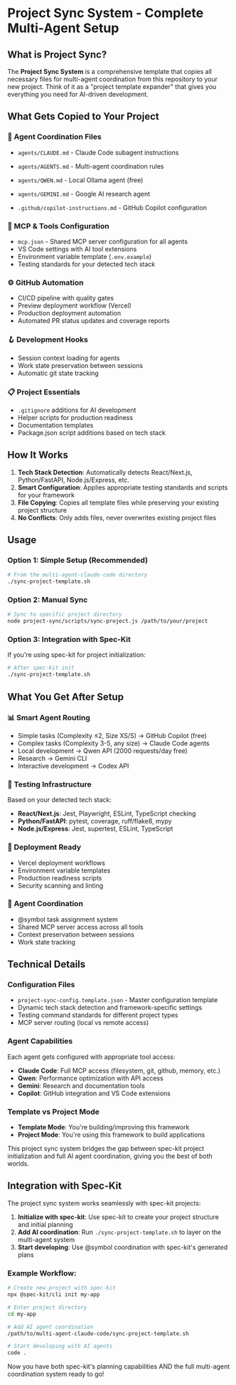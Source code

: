 # Project Sync System - Complete Multi-Agent Setup

## What is Project Sync?

The **Project Sync System** is a comprehensive template that copies all necessary files for multi-agent coordination from this repository to your new project. Think of it as a "project template expander" that gives you everything you need for AI-driven development.

## What Gets Copied to Your Project

### 🤖 Agent Coordination Files
- `agents/CLAUDE.md` - Claude Code subagent instructions
- `agents/AGENTS.md` - Multi-agent coordination rules
- `agents/QWEN.md` - Local Ollama agent (free)
 
- `agents/GEMINI.md` - Google AI research agent
- `.github/copilot-instructions.md` - GitHub Copilot configuration

### 🔧 MCP & Tools Configuration
- `mcp.json` - Shared MCP server configuration for all agents
- VS Code settings with AI tool extensions
- Environment variable template (`.env.example`)
- Testing standards for your detected tech stack

### ⚙️ GitHub Automation
- CI/CD pipeline with quality gates
- Preview deployment workflow (Vercel)
- Production deployment automation
- Automated PR status updates and coverage reports

### 🪝 Development Hooks
- Session context loading for agents
- Work state preservation between sessions
- Automatic git state tracking

### 📋 Project Essentials
- `.gitignore` additions for AI development
- Helper scripts for production readiness
- Documentation templates
- Package.json script additions based on tech stack

## How It Works

1. **Tech Stack Detection**: Automatically detects React/Next.js, Python/FastAPI, Node.js/Express, etc.
2. **Smart Configuration**: Applies appropriate testing standards and scripts for your framework
3. **File Copying**: Copies all template files while preserving your existing project structure
4. **No Conflicts**: Only adds files, never overwrites existing project files

## Usage

### Option 1: Simple Setup (Recommended)
```bash
# From the multi-agent-claude-code directory
./sync-project-template.sh
```

### Option 2: Manual Sync
```bash
# Sync to specific project directory
node project-sync/scripts/sync-project.js /path/to/your/project
```

### Option 3: Integration with Spec-Kit
If you're using spec-kit for project initialization:
```bash
# After spec-kit init
./sync-project-template.sh
```

## What You Get After Setup

### 📊 Smart Agent Routing
- Simple tasks (Complexity ≤2, Size XS/S) → GitHub Copilot (free)
- Complex tasks (Complexity 3-5, any size) → Claude Code agents
- Local development → Qwen API (2000 requests/day free)
- Research → Gemini CLI
- Interactive development → Codex API

### 🧪 Testing Infrastructure
Based on your detected tech stack:
- **React/Next.js**: Jest, Playwright, ESLint, TypeScript checking
- **Python/FastAPI**: pytest, coverage, ruff/flake8, mypy
- **Node.js/Express**: Jest, supertest, ESLint, TypeScript

### 🚀 Deployment Ready
- Vercel deployment workflows
- Environment variable templates
- Production readiness scripts
- Security scanning and linting

### 🔄 Agent Coordination
- @symbol task assignment system
- Shared MCP server access across all tools
- Context preservation between sessions
- Work state tracking

## Technical Details

### Configuration Files
- `project-sync-config.template.json` - Master configuration template
- Dynamic tech stack detection and framework-specific settings
- Testing command standards for different project types
- MCP server routing (local vs remote access)

### Agent Capabilities
Each agent gets configured with appropriate tool access:
- **Claude Code**: Full MCP access (filesystem, git, github, memory, etc.)
- **Qwen**: Performance optimization with API access
- **Gemini**: Research and documentation tools
- **Copilot**: GitHub integration and VS Code extensions

### Template vs Project Mode
- **Template Mode**: You're building/improving this framework
- **Project Mode**: You're using this framework to build applications

This project sync system bridges the gap between spec-kit project initialization and full AI agent coordination, giving you the best of both worlds.

## Integration with Spec-Kit

The project sync system works seamlessly with spec-kit projects:

1. **Initialize with spec-kit**: Use spec-kit to create your project structure and initial planning
2. **Add AI coordination**: Run `./sync-project-template.sh` to layer on the multi-agent system
3. **Start developing**: Use @symbol coordination with spec-kit's generated plans

### Example Workflow:
```bash
# Create new project with spec-kit
npx @spec-kit/cli init my-app

# Enter project directory  
cd my-app

# Add AI agent coordination
/path/to/multi-agent-claude-code/sync-project-template.sh

# Start developing with AI agents
code .
```

Now you have both spec-kit's planning capabilities AND the full multi-agent coordination system ready to go!